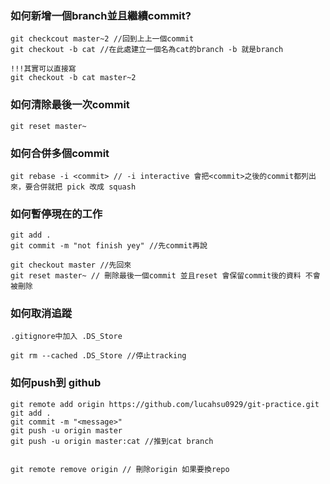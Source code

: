 ### 如何新增一個branch並且繼續commit?
```
git checkcout master~2 //回到上上一個commit
git checkout -b cat //在此處建立一個名為cat的branch -b 就是branch

!!!其實可以直接寫
git checkout -b cat master~2
```


### 如何清除最後一次commit
```
git reset master~
```

### 如何合併多個commit
```
git rebase -i <commit> // -i interactive 會把<commit>之後的commit都列出來，要合併就把 pick 改成 squash
```

### 如何暫停現在的工作
```
git add .
git commit -m "not finish yey" //先commit再說

git checkout master //先回來
git reset master~ // 刪除最後一個commit 並且reset 會保留commit後的資料 不會被刪除
```



### 如何取消追蹤
```
.gitignore中加入 .DS_Store

git rm --cached .DS_Store //停止tracking
```

### 如何push到 github
```
git remote add origin https://github.com/lucahsu0929/git-practice.git
git add .
git commit -m "<message>"
git push -u origin master
git push -u origin master:cat //推到cat branch


git remote remove origin // 刪除origin 如果要換repo
```

